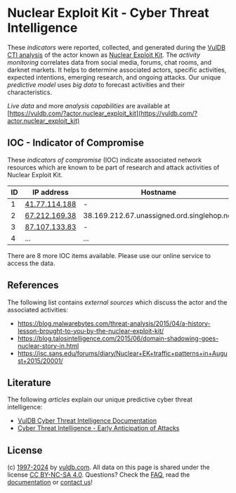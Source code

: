 # Nuclear Exploit Kit - Cyber Threat Intelligence

These _indicators_ were reported, collected, and generated during the [VulDB CTI analysis](https://vuldb.com/?kb.cti) of the actor known as [Nuclear Exploit Kit](https://vuldb.com/?actor.nuclear_exploit_kit). The _activity monitoring_ correlates data from social media, forums, chat rooms, and darknet markets. It helps to determine associated actors, specific activities, expected intentions, emerging research, and ongoing attacks. Our unique _predictive model_ uses _big data_ to forecast activities and their characteristics.

_Live data_ and more _analysis capabilities_ are available at [https://vuldb.com/?actor.nuclear_exploit_kit](https://vuldb.com/?actor.nuclear_exploit_kit)

## IOC - Indicator of Compromise

These _indicators of compromise_ (IOC) indicate associated network resources which are known to be part of research and attack activities of Nuclear Exploit Kit.

ID | IP address | Hostname | Campaign | Confidence
-- | ---------- | -------- | -------- | ----------
1 | [41.77.114.188](https://vuldb.com/?ip.41.77.114.188) | - | - | High
2 | [67.212.169.38](https://vuldb.com/?ip.67.212.169.38) | 38.169.212.67.unassigned.ord.singlehop.net | - | High
3 | [87.107.133.83](https://vuldb.com/?ip.87.107.133.83) | - | - | High
4 | ... | ... | ... | ...

There are 8 more IOC items available. Please use our online service to access the data.

## References

The following list contains _external sources_ which discuss the actor and the associated activities:

* https://blog.malwarebytes.com/threat-analysis/2015/04/a-history-lesson-brought-to-you-by-the-nuclear-exploit-kit/
* https://blog.talosintelligence.com/2015/06/domain-shadowing-goes-nuclear-story-in.html
* https://isc.sans.edu/forums/diary/Nuclear+EK+traffic+patterns+in+August+2015/20001/

## Literature

The following _articles_ explain our unique predictive cyber threat intelligence:

* [VulDB Cyber Threat Intelligence Documentation](https://vuldb.com/?kb.cti)
* [Cyber Threat Intelligence - Early Anticipation of Attacks](https://www.scip.ch/en/?labs.20201022)

## License

(c) [1997-2024](https://vuldb.com/?kb.changelog) by [vuldb.com](https://vuldb.com/?kb.about). All data on this page is shared under the license [CC BY-NC-SA 4.0](https://creativecommons.org/licenses/by-nc-sa/4.0/). Questions? Check the [FAQ](https://vuldb.com/?kb.faq), read the [documentation](https://vuldb.com/?kb) or [contact us](https://vuldb.com/?contact)!
